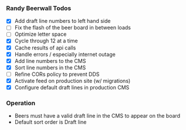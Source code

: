### Randy Beerwall Todos

- [X] Add draft line numbers to left hand side
- [ ] Fix the flash of the beer board in between loads
- [ ] Optimize letter space
- [X] Cycle through 12 at a time
- [X] Cache results of api calls
- [X] Handle errors / especially internet outage
- [X] Add line numbers to the CMS
- [X] Sort line numbers in the CMS
- [ ] Refine CORs policy to prevent DDS
- [X] Activate feed on production site (w/ migrations)
- [X] Configure default draft lines in production CMS

### Operation
- Beers must have a valid draft line in the CMS to appear on the board
- Default sort order is Draft line

